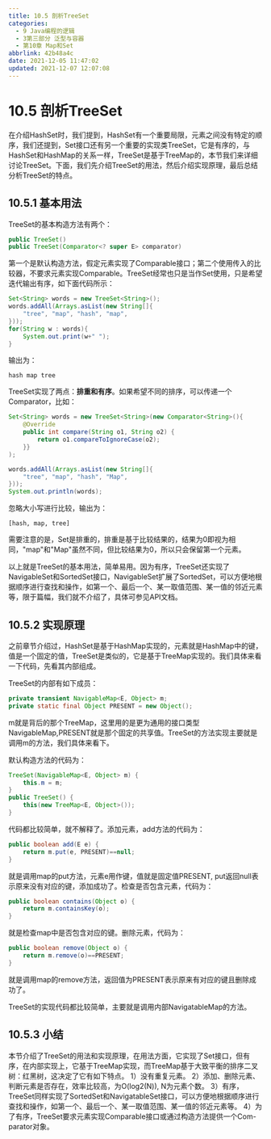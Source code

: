 ```yaml
---
title: 10.5 剖析TreeSet
categories:
  - 9 Java编程的逻辑
  - 3第三部分 泛型与容器
  - 第10章 Map和Set
abbrlink: 42b48a4c
date: 2021-12-05 11:47:02
updated: 2021-12-07 12:07:08
---
```

# 10.5 剖析TreeSet
在介绍HashSet时，我们提到，HashSet有一个重要局限，元素之间没有特定的顺序，我们还提到，Set接口还有另一个重要的实现类TreeSet，它是有序的，与HashSet和HashMap的关系一样，TreeSet是基于TreeMap的，本节我们来详细讨论TreeSet。下面，我们先介绍TreeSet的用法，然后介绍实现原理，最后总结分析TreeSet的特点。

## 10.5.1 基本用法
TreeSet的基本构造方法有两个：

```java
public TreeSet()
public TreeSet(Comparator<? super E> comparator)
```

第一个是默认构造方法，假定元素实现了Comparable接口；第二个使用传入的比较器，不要求元素实现Comparable。TreeSet经常也只是当作Set使用，只是希望迭代输出有序，如下面代码所示：

```java
Set<String> words = new TreeSet<String>();
words.addAll(Arrays.asList(new String[]{
    "tree", "map", "hash", "map",
}));
for(String w : words){
    System.out.print(w+" ");
}
```

输出为：

```
hash map tree
```

TreeSet实现了两点：**排重和有序**。如果希望不同的排序，可以传递一个Comparator，比如：

```java
Set<String> words = new TreeSet<String>(new Comparator<String>(){
    @Override
    public int compare(String o1, String o2) {
        return o1.compareToIgnoreCase(o2);
    }}
);

words.addAll(Arrays.asList(new String[]{
    "tree", "map", "hash", "Map",
}));
System.out.println(words);
```

忽略大小写进行比较，输出为：

```
[hash, map, tree]
```

需要注意的是，Set是排重的，排重是基于比较结果的，结果为0即视为相同，"map"和"Map"虽然不同，但比较结果为0，所以只会保留第一个元素。

以上就是TreeSet的基本用法，简单易用。因为有序，TreeSet还实现了NavigableSet和SortedSet接口，NavigableSet扩展了SortedSet，可以方便地根据顺序进行查找和操作，如第一个、最后一个、某一取值范围、某一值的邻近元素等，限于篇幅，我们就不介绍了，具体可参见API文档。

## 10.5.2 实现原理
之前章节介绍过，HashSet是基于HashMap实现的，元素就是HashMap中的键，值是一个固定的值，TreeSet是类似的，它是基于TreeMap实现的。我们具体来看一下代码，先看其内部组成。

TreeSet的内部有如下成员：

```java
private transient NavigableMap<E, Object> m;
private static final Object PRESENT = new Object();
```

m就是背后的那个TreeMap，这里用的是更为通用的接口类型NavigableMap,PRESENT就是那个固定的共享值。TreeSet的方法实现主要就是调用m的方法，我们具体来看下。

默认构造方法的代码为：

```java
TreeSet(NavigableMap<E, Object> m) {
    this.m = m;
}
public TreeSet() {
    this(new TreeMap<E, Object>());
}
```

代码都比较简单，就不解释了。添加元素，add方法的代码为：

```java
public boolean add(E e) {
    return m.put(e, PRESENT)==null;
}
```

就是调用map的put方法，元素e用作键，值就是固定值PRESENT, put返回null表示原来没有对应的键，添加成功了。检查是否包含元素，代码为：

```java
public boolean contains(Object o) {
    return m.containsKey(o);
}
```

就是检查map中是否包含对应的键。删除元素，代码为：

```java
public boolean remove(Object o) {
    return m.remove(o)==PRESENT;
}
```

就是调用map的remove方法，返回值为PRESENT表示原来有对应的键且删除成功了。

TreeSet的实现代码都比较简单，主要就是调用内部NavigatableMap的方法。

## 10.5.3 小结
本节介绍了TreeSet的用法和实现原理，在用法方面，它实现了Set接口，但有序，在内部实现上，它基于TreeMap实现，而TreeMap基于大致平衡的排序二叉树：红黑树，这决定了它有如下特点。
1）没有重复元素。
2）添加、删除元素、判断元素是否存在，效率比较高，为O(log2(N)), N为元素个数。
3）有序，TreeSet同样实现了SortedSet和NavigatableSet接口，可以方便地根据顺序进行查找和操作，如第一个、最后一个、某一取值范围、某一值的邻近元素等。
4）为了有序，TreeSet要求元素实现Comparable接口或通过构造方法提供一个Com-parator对象。

